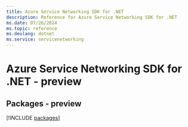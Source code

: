 ```yaml
---
title: Azure Service Networking SDK for .NET
description: Reference for Azure Service Networking SDK for .NET
ms.date: 07/26/2024
ms.topic: reference
ms.devlang: dotnet
ms.service: servicenetworking
---
```

# Azure Service Networking SDK for .NET - preview
## Packages - preview
[!INCLUDE [packages](service-networking-index.md)]